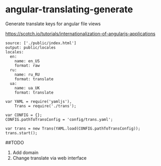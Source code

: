 # angular-translating-generate
Generate translate keys for angular file views

https://scotch.io/tutorials/internationalization-of-angularjs-applications

```
source: ['./public/index.html']
output: public/locales
locales:
  en:
    name: en_US
    format: raw
  ru:
    name: ru_RU
    format: translate
  ua:
    name: ua_UK
    format: translate
```


```
var YAML = require('yamljs'),
    Trans = require('./trans');

var CONFIG = {};
CONFIG.pathToTransConfig = 'config/trans.yaml';

var trans = new Trans(YAML.load(CONFIG.pathToTransConfig));
trans.start();
```

##TODO
1. Add domain
2. Change translate via web interface
